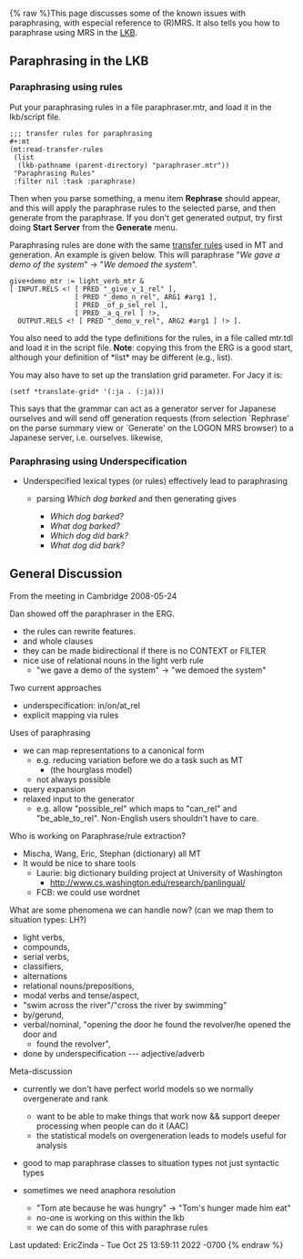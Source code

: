 {% raw %}This page discusses some of the known issues with paraphrasing, with
especial reference to (R)MRS. It also tells you how to paraphrase using
MRS in the [LKB](../LkbTop).

## Paraphrasing in the LKB

### Paraphrasing using rules

Put your paraphrasing rules in a file paraphraser.mtr, and load it in
the lkb/script file.

    ;;; transfer rules for paraphrasing
    #+:mt
    (mt:read-transfer-rules 
     (list
      (lkb-pathname (parent-directory) "paraphraser.mtr"))
     "Paraphrasing Rules"
     :filter nil :task :paraphrase)

Then when you parse something, a menu item **Rephrase** should appear,
and this will apply the paraphrase rules to the selected parse, and then
generate from the paraphrase. If you don't get generated output, try
first doing **Start Server** from the **Generate** menu.

Paraphrasing rules are done with the same [transfer
rules](../TransferRules) used in MT and generation. An example is given
below. This will paraphrase "*We gave a demo of the system*" -&gt; "*We
demoed the system*".

    give+demo_mtr := light_verb_mtr &
    [ INPUT.RELS <! [ PRED "_give_v_1_rel" ],
                    [ PRED "_demo_n_rel", ARG1 #arg1 ],
                    [ PRED _of_p_sel_rel ], 
                    [ PRED _a_q_rel ] !>,
      OUTPUT.RELS <! [ PRED "_demo_v_rel", ARG2 #arg1 ] !> ].

You also need to add the type definitions for the rules, in a file
called mtr.tdl and load it in the script file. **Note**: copying this
from the ERG is a good start, although your definition of \*list\* may
be different (e.g., list).

You may also have to set up the translation grid parameter. For Jacy it
is:

    (setf *translate-grid* '(:ja . (:ja)))

This says that the grammar can act as a generator server for Japanese
ourselves and will send off generation requests (from selection
\`Rephrase' on the parse summary view or \`Generate' on the LOGON MRS
browser) to a Japanese server, i.e. ourselves. likewise,

### Paraphrasing using Underspecification

- Underspecified lexical types (or rules) effectively lead to
paraphrasing
  - parsing *Which dog barked* and then generating gives
    
    - *Which dog barked?*
    - *What dog barked?*
    - *Which dog did bark?*
    - *What dog did bark?*

## General Discussion

From the meeting in Cambridge 2008-05-24

Dan showed off the paraphraser in the ERG.

- the rules can rewrite features.
- and whole clauses
- they can be made bidirectional if there is no CONTEXT or FILTER
- nice use of relational nouns in the light verb rule
  - "we gave a demo of the system" -&gt; "we demoed the system"

Two current approaches

- underspecification: in/on/at\_rel
- explicit mapping via rules

Uses of paraphrasing

- we can map representations to a canonical form
  - e.g. reducing variation before we do a task such as MT
    - (the hourglass model)
  - not always possible
- query expansion
- relaxed input to the generator
  - e.g. allow "possible\_rel" which maps to "can\_rel" and
"be\_able\_to\_rel". Non-English users shouldn't have to care.

Who is working on Paraphrase/rule extraction?

- Mischa, Wang, Eric, Stephan (dictionary) all MT
- It would be nice to share tools
  - Laurie: big dictionary building project at University of
Washington
    - <http://www.cs.washington.edu/research/panlingual/>
  - FCB: we could use wordnet

What are some phenomena we can handle now? (can we map them to situation
types: LH?)

- light verbs,
- compounds,
- serial verbs,
- classifiers,
- alternations
- relational nouns/prepositions,
- modal verbs and tense/aspect,
- "swim across the river"/"cross the river by swimming"
- by/gerund,
- verbal/nominal, "opening the door he found the revolver/he opened
the door and
  - found the revolver",
- done by underspecification --- adjective/adverb

Meta-discussion

- currently we don't have perfect world models so we normally
overgenerate and rank
  - want to be able to make things that work now && support deeper
processing when people can do it (AAC)
  - the statistical models on overgeneration leads to models useful
for analysis
- good to map paraphrase classes to situation types not just syntactic
types
- sometimes we need anaphora resolution
  - "Tom ate because he was hungry" -&gt; "Tom's hunger made him
eat"
  
  <!-- -->

  
  - no-one is working on this within the lkb
  - we can do some of this with paraphrase rules

Last updated: EricZinda - Tue Oct 25 13:59:11 2022 -0700
{% endraw %}